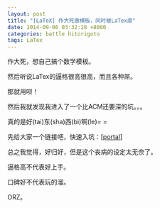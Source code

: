 ```yaml
---
layout: post
title: "[LaTeX] 作大死做模板，同时被LaTex虐"
date: 2014-09-06 03:32:28 +8000
categories: battle hitorigoto
tags: LaTex
---
```

作大死，想自己搞个数学模板。

然后听说LaTex的逼格很高很高，而且各种屌。

那就用呗！

然后我就发现我进入了一个比ACM还要深的坑。。。

真的是好(tai)东(sha)西(bi)啊(le)= =

先给大家一个链接吧，快速入坑：[<a title="点我入坑" href="http://blog.renren.com/share/313818730/15711983521" target="_blank">portal</a>]

总之我觉得，好归好，但是这个丧病的设定太无奈了。

逼格高不代表好上手。

口碑好不代表玩的溜。

ORZ。

